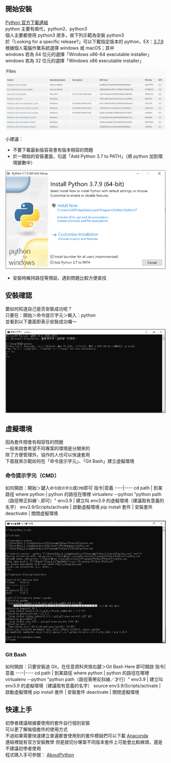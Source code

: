 ## 開始安裝
 [Python 官方下載連結](https://www.python.org/downloads/)   
python 主要有兩代，python2、python3  
個人主要都使用 python3 居多，故下列示範為安裝 python3   
於「Looking for a specific release?」可以下載指定版本的 python，EX：[3.7.9](https://www.python.org/downloads/release/python-379/)  
根據個人電腦作業系統選擇 windows 或 macOS；其中  
windows 若為 64 位元的選擇「Windows x86-64 executable installer」  
windows 若為 32 位元的選擇「Windows x86 executable installer」 
  
![](https://github.com/yuning-lin/EnvironmentSetup/blob/main/SetUpPic/python_download_option.PNG)
  
小建議：
* 不要下載最新版容易會有版本相容的問題  
* 於一開始的安裝畫面，勾選「Add Python 3.7 to PATH」（將 python 加到環境變數中）  
  
![](https://github.com/yuning-lin/EnvironmentSetup/blob/main/SetUpPic/add_python_to_path.PNG)
* 安裝時維持路徑等預設，遇到問題比較方便查找  

## 安裝確認
要如何知道自己是否安裝成功呢？  
只要在：開始＞命令提示字元＞輸入：python  
並看到以下畫面即表示安裝成功囉～  
  
![](https://github.com/yuning-lin/EnvironmentSetup/blob/main/SetUpPic/CMD.PNG)

## 虛擬環境
因為套件間會有相容性的問題  
一般來說會希望不同專案的環境是分開來的  
除了方便管理外，協作的人也可以快速套用  
下面就來示範如何在「命令提示字元」、「Git Bash」建立虛擬環境
### 命令提示字元（CMD）
如何開啟：開始＞鍵入`命令提示字元`或`CMD`即可
指令|意義
----|----
cd path | 到某路徑
where python | python 的路徑在哪裡
virtualenv --python "python path（路徑帶正斜線＼即可）" env3.9 | 建立叫 env3.9 的虛擬環境（建議取有意義的名字）
env3.9/Scripts/activate | 啟動虛擬環境
pip install 套件 | 安裝套件
deactivate | 關閉虛擬環境  
  
![](https://github.com/yuning-lin/EnvironmentSetup/blob/main/SetUpPic/create_virtualenv.PNG)  

### Git Bash
如何開啟：只要安裝過 Git，在任意資料夾按右鍵＞Git Bash Here 即可開啟
指令|意義
----|----
cd path | 到某路徑
where python | python 的路徑在哪裡
virtualenv --python "python path（路徑需帶反斜線／才行）" env3.9 | 建立叫 env3.9 的虛擬環境（建議取有意義的名字）
source env3.9/Scripts/activate | 啟動虛擬環境
pip install 套件 | 安裝套件
deactivate | 關閉虛擬環境 

## 快速上手
初學者建議根據要使用的套件自行個別安裝  
可以更了解每個套件的使用方式  
不過如果需要快速建立普遍都會使用到的套件模組們可以下載 [Anaconda](https://docs.anaconda.com/anaconda/install/windows/)  
連結裡就有官方安裝教學
但是就切分專案不同版本套件上可能會比較麻煩，還是不建議初學者使用  
程式碼入手可參閱： [AboutPython](https://github.com/yuning-lin/AboutPython)  
